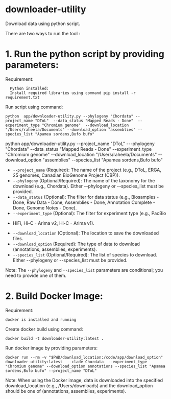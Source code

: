# downloader-utility

Download data using python script.

There are two ways to run the tool :

# 1. Run the python script by providing parameters:
   Requirement:
   
      Python installed:
      Install required libraries using command pip install -r requirement.txt
    
  Run script using command:
    
    python  app/downloader-utility.py --phylogeny "Chordata" --project_name "DToL"  --data_status "Mapped Reads - Done"  --experiment_type "Chromium genome"  --download_location "/Users/raheela/Documents" --download_option "assemblies" --species_list "Apamea sordens,Bufo bufo"


python  app/downloader-utility.py --project_name "DToL" ---phylogeny 
"Chordata"   --data_status "Mapped Reads - Done"  --experiment_type "Chromium genome"  --download_location "/Users/raheela/Documents" --download_option "assemblies" --species_list "Apamea sordens,Bufo bufo"

* `--project_name` (Required): The name of the project (e.g., DToL, ERGA, 25 
genomes, Canadian BioGenome Project (CBP)).
* `--phylogeny` (Optional/Required): The name of the taxonomy for the download 
  (e.g., Chordata). Either --phylogeny or --species_list must be provided.
* `--data_status` (Optional): The filter for data status (e.g., Biosamples - 
  Done, Raw Data - Done, Assemblies - Done, Annotation Complete - Done, Genome Notes - Done).
* `--experiment_type` (Optional): The filter for experiment type (e.g., PacBio 
- HiFi, Hi-C - Arima v2, Hi-C - Arima v1).
* `--download_location` (Optional): The location to save the downloaded files.
* `--download_option` (Required): The type of data to download (annotations, 
  assemblies, experiments).
* `--species_list` (Optional/Required): The list of species to download. 
  Either --phylogeny or --species_list must be provided.

Note: The `--phylogeny` and `--species_list` parameters are conditional; you need to provide one of them.

# 2. Build Docker Image: 
 Requirement:
  
    docker is installed and running
  Create docker build using command:
  
    docker build -t downloader-utility:latest .
    
  Run docker image by providing parameters:
  
    docker run --rm -v "$PWD/download_location:/code/app/download_option" downloader-utility:latest  --clade Chordata  --experiment_type "Chromium genome" --download_option annotations --species_list "Apamea sordens,Bufo bufo" --project_name "DToL"

Note: When using the Docker image, data is downloaded into the specified download_location (e.g., /Users/downloads) and the download_option should be one of (annotations, assemblies, experiments).